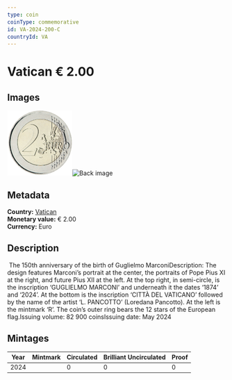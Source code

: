 ```yaml
---
type: coin
coinType: commemorative
id: VA-2024-200-C
countryId: VA
---
```


# Vatican € 2.00

## Images

<img src="../../Images/common-2007-200.png" height="150" alt="Front image"><img src="Images/VA-2024-200.png" height="150" alt="Back image">

## Metadata

**Country:** [Vatican](../../Countries/Vatican/index.md)\
**Monetary value:** € 2.00\
**Currency:** Euro

## Description
&nbsp;The 150th anniversary of the birth of Guglielmo MarconiDescription:&nbsp;The design features Marconi’s portrait at the center, the portraits of Pope Pius XI at the right, and future Pius XII at the left. At the top right, in semi-circle, is the inscription ‘GUGLIELMO MARCONI’ and underneath it the dates ‘1874’ and ‘2024’. At the bottom is the inscription ‘CITTÀ DEL VATICANO’ followed by the name of the artist ‘L. PANCOTTO’ (Loredana Pancotto). At the left is the mintmark ‘R’.&nbsp;The coin’s outer ring bears the 12 stars of the European flag.Issuing volume:&nbsp;82 900 coinsIssuing date: May 2024

## Mintages

| Year | Mintmark | Circulated | Brilliant Uncirculated | Proof |
| ---- | -------- | ---------- | ---------------------- | ----- |
| 2024 | | 0 | 0 | 0 |
